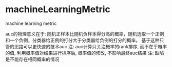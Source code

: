 # machineLearningMetric
machine learning metric

auc的物理意义在于: 随机正样本比随机负样本得分高的概率，随机选取一个正例和一个负例，分类器给正例的打分大于分类器给负例的打分的概率。
基于这种只管的思路可以更快速的技术auc
注: auc计算只关注概率的rank排序, 而不在乎概率的值, 利用概率值对结果进行排序后, 概率值的修改, 不影响最终auc结果
注: 缺陷是不能存在相同概率的情况
